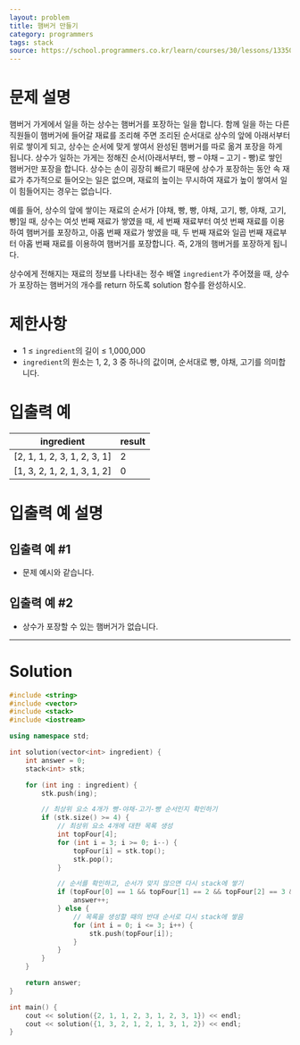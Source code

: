 ```yaml
---
layout: problem
title: 햄버거 만들기
category: programmers
tags: stack
source: https://school.programmers.co.kr/learn/courses/30/lessons/133502
---
```


# 문제 설명

햄버거 가게에서 일을 하는 상수는 햄버거를 포장하는 일을 합니다. 함께 일을 하는 다른 직원들이 햄버거에 들어갈 재료를 조리해 주면 조리된 순서대로 상수의 앞에 아래서부터 위로 쌓이게 되고, 상수는 순서에 맞게 쌓여서 완성된 햄버거를 따로 옮겨 포장을 하게 됩니다. 상수가 일하는 가게는 정해진 순서(아래서부터, 빵 – 야채 – 고기 - 빵)로 쌓인 햄버거만 포장을 합니다. 상수는 손이 굉장히 빠르기 때문에 상수가 포장하는 동안 속 재료가 추가적으로 들어오는 일은 없으며, 재료의 높이는 무시하여 재료가 높이 쌓여서 일이 힘들어지는 경우는 없습니다.

예를 들어, 상수의 앞에 쌓이는 재료의 순서가 [야채, 빵, 빵, 야채, 고기, 빵, 야채, 고기, 빵]일 때, 상수는 여섯 번째 재료가 쌓였을 때, 세 번째 재료부터 여섯 번째 재료를 이용하여 햄버거를 포장하고, 아홉 번째 재료가 쌓였을 때, 두 번째 재료와 일곱 번째 재료부터 아홉 번째 재료를 이용하여 햄버거를 포장합니다. 즉, 2개의 햄버거를 포장하게 됩니다.

상수에게 전해지는 재료의 정보를 나타내는 정수 배열 `ingredient`가 주어졌을 때, 상수가 포장하는 햄버거의 개수를 return 하도록 solution 함수를 완성하시오.

# 제한사항

- 1 ≤ `ingredient`의 길이 ≤ 1,000,000
- `ingredient`의 원소는 1, 2, 3 중 하나의 값이며, 순서대로 빵, 야채, 고기를 의미합니다.

# 입출력 예

| ingredient | result |
| --- | --- |
| [2, 1, 1, 2, 3, 1, 2, 3, 1] | 2 |
| [1, 3, 2, 1, 2, 1, 3, 1, 2] | 0 |

# 입출력 예 설명

## 입출력 예 #1

- 문제 예시와 같습니다.

## 입출력 예 #2

- 상수가 포장할 수 있는 햄버거가 없습니다.

---

# Solution

```cpp
#include <string>
#include <vector>
#include <stack>
#include <iostream>

using namespace std;

int solution(vector<int> ingredient) {
    int answer = 0;
    stack<int> stk;

    for (int ing : ingredient) {
        stk.push(ing);

        // 최상위 요소 4개가 빵-야채-고기-빵 순서인지 확인하기
        if (stk.size() >= 4) {
            // 최상위 요소 4개에 대한 목록 생성
            int topFour[4];
            for (int i = 3; i >= 0; i--) {
                topFour[i] = stk.top();
                stk.pop();
            }

            // 순서를 확인하고, 순서가 맞지 않으면 다시 stack에 쌓기
            if (topFour[0] == 1 && topFour[1] == 2 && topFour[2] == 3 && topFour[3] == 1) {
                answer++;
            } else {
                // 목록을 생성할 때의 반대 순서로 다시 stack에 쌓음
                for (int i = 0; i <= 3; i++) {
                    stk.push(topFour[i]);
                }
            }
        }
    }

    return answer;
}

int main() {
    cout << solution({2, 1, 1, 2, 3, 1, 2, 3, 1}) << endl;
    cout << solution({1, 3, 2, 1, 2, 1, 3, 1, 2}) << endl;
}
```
